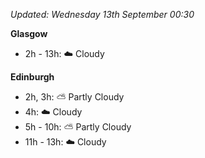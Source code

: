 *Updated: Wednesday 13th September 00:30*

**Glasgow**

* 2h - 13h: :cloud: Cloudy

**Edinburgh**

* 2h, 3h: :partly_sunny: Partly Cloudy
* 4h: :cloud: Cloudy
* 5h - 10h: :partly_sunny: Partly Cloudy
* 11h - 13h: :cloud: Cloudy
